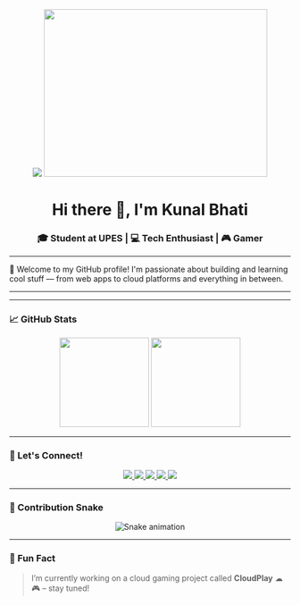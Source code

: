 <div align="center" height="150"/>
  <img src="https://readme-typing-svg.demolab.com?/>
</div>

<br/>

<div align="center">
  <img src="https://media.giphy.com/media/v1.Y2lkPTc5MGI3NjExcWJ1bGJ4dWJ1Y2V4c3F2eWZ4a2x5Z3Z6eW5xZ2N6dGZ1bnB1eSZlcD12MV9pbnRlcm5hbF9naWZfYnlfaWQmY3Q9Zw/L1R1tvI9svkIWwpVYr/giphy.gif" width="400" height="300"/>
</div>

<h1 align="center">Hi there 👋, I'm Kunal Bhati</h1>
<h3 align="center">🎓 Student at UPES | 💻 Tech Enthusiast | 🎮 Gamer</h3>

---

🌟 Welcome to my GitHub profile! I'm passionate about building and learning cool stuff — from web apps to cloud platforms and everything in between.

---


---

### 📈 GitHub Stats
<div align="center">
<img src="https://github-readme-stats.vercel.app/api?username=KunalBhati&show_icons=true&theme=tokyonight&hide_border=false" height="160"/>
<img src="https://github-readme-stats.vercel.app/api/top-langs/?username=Kunalbhati&layout=compact&theme=tokyonight&langs_count=6&hide_border=false" height="160"/>
</div>

---

### 🔗 Let's Connect!
<div align="center">
<a href="mailto:kunalbhati2305@gmail.com">
<img src="https://img.shields.io/badge/Gmail-D14836?style=for-the-badge&logo=gmail&logoColor=white" />
</a>
<a href="https://www.linkedin.com/in/kunal-bhati-0814a7145/?trk=opento_sprofile_topcard">
<img src="https://img.shields.io/badge/LinkedIn-0077B5?style=for-the-badge&logo=linkedin&logoColor=white" />
</a>
<a href="https://www.instagram.com/your-instagram/">
<img src="https://img.shields.io/badge/Instagram-E4405F?style=for-the-badge&logo=instagram&logoColor=white" />
</a>
<a href="https://www.youtube.com/channel/your-channel">
<img src="https://img.shields.io/badge/Youtube-FF0000?style=for-the-badge&logo=youtube&logoColor=white" />
</a>
<a href="https://discordapp.com/users/your-discord-id">
<img src="https://img.shields.io/badge/Discord-7289DA?style=for-the-badge&logo=discord&logoColor=white" />
</a>
</div>

---

### 🐍 Contribution Snake
<div align="center">
<img src="https://github.com/kunalbhati99/kunalbhati99/blob/output/github-contribution-grid-snake.svg" alt="Snake animation" />
</div>

---

### 📌 Fun Fact
> I’m currently working on a cloud gaming project called **CloudPlay** ☁🎮 – stay tuned!

